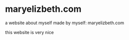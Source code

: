 maryelizbeth.com
================

a website about myself made by myself: maryelizbeth.com

this website is very nice
